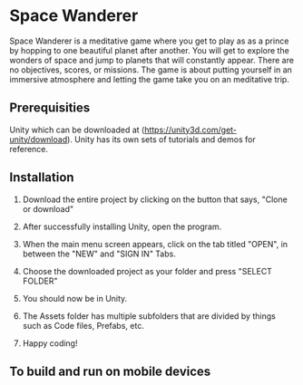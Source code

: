# Space Wanderer
Space Wanderer is a meditative game where you get to play as as a prince by hopping to one beautiful planet after another. You will get to explore the wonders of space and jump to planets that will constantly appear. There are no objectives, scores, or missions. The game is about putting yourself in an immersive atmosphere and letting the game take you on an meditative trip.  

## Prerequisities
Unity which can be downloaded at (https://unity3d.com/get-unity/download). Unity has its own sets of tutorials and demos for reference. 

## Installation 
1) Download the entire project by clicking on the button that says, "Clone or download"

2) After successfully installing Unity, open the program. 

3) When the main menu screen appears, click on the tab titled "OPEN", in between the "NEW" and "SIGN IN" Tabs. 

4) Choose the downloaded project as your folder and press "SELECT FOLDER"

5) You should now be in Unity.

6) The Assets folder has multiple subfolders that are divided by things such as Code files, Prefabs, etc.

7) Happy coding!

## To build and run on mobile devices




